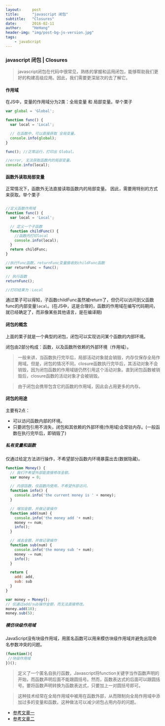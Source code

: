 ```yaml
---
layout:     post
title:      "javascript 闭包"
subtitle:   "Closures"
date:       2016-02-11
author:     "HeHang"
header-img: "img/post-bg-js-version.jpg"
tags:
    - javaScript
---
```


### javascript 闭包 | Closures

  > javascript闭包在代码中很常见，熟练的掌握和运用闭包，能够帮助我们更好的构建高级应用。因此，我们需要更深层次的去了解它。

#### 作用域

在JS中，变量的作用域分为2类：全局变量 和 局部变量。举个栗子

```javascript
var global = 'Global';

function func() {
  var local = 'Local';

  // 在函数中，可以直接获取 全局变量。
  console.info(global);
}

func(); //正常运行，打印出 Global。

//error, 无法获取函数内的局部变量。
console.info(local);

```

#### 函数外读取局部变量

正常情况下，函数外无法直接读取函数内的局部变量。
因此，需要用特别的方式来获取。举个栗子

```javascript

//定义函数作用域
function func() {
  var local = 'Local';

  // 定义一个子函数
  function childFunc() {
    //函数内打印local
    console.info(local);
  }
  return childFunc;
}

//执行func函数，returnFunc变量接收到childFunc函数
var returnFunc = func();

// 执行函数
returnFunc();

//打印结果为：Local
```

通过栗子可以得知，子函数childFunc虽然被return了，但仍可以访问到父函数func的内部变量<code>local</code>。(在JS中，这是合理的，函数的作用域在编写代码期间，就已经确定了，而非像某些其他语言，是在编译期)

#### 闭包的概念

上面的栗子就是一个典型的闭包，闭包可以实现访问某个函数的内部环境。

闭包由2部分构成：函数，以及函数所依赖的外部环境（作用域）。


> 一般来讲，当函数执行完毕后，局部活动对象就会销毁，内存仅保存全局作用域。但是，闭包的情况不同，closure函数执行完毕后，其活动对象不会销毁，因为闭包函数的作用域链仍然引用这个活动对象。直到闭包函数被销毁后，closure函数的活动对象才会被销毁。

> 由于闭包会携带包含它的函数的作用域，因此会占用更多的内存。

#### 闭包的用途

主要有2点：
  * 可以访问函数内部的环境。
  * 只要闭包引用不消失，闭包和其依赖的外部环境(作用域)会常驻内存。(一般函数在执行完毕后，即销毁了)


##### 私有变量和函数

仅通过给定方法进行操作，不希望部分函数内环境暴露出去(数据隐藏)。

```javascript
function Money() {
  // 我们不希望外部能直接修改金额。
  var money = 0;

  // 内部函数，仅函数内使用，不希望外部访问。
  function info() {
    console.info('the current money is ' + money);
  }

  // 增加金额，并做记录操作
  function add(num) {
    console.info('the money add '+ num);
    money += num;
    info();
  }

  // 减去金额，并做记录操作
  function sub(num) {
    console.info('the money sub '+ num);
    money -= num;
    info();
  }

  return {
    add: add,
    sub: sub
  }
}

var money = Money();
// 仅通过add/sub操作金额，而无法直接修改。
money.add(10);
money.sub(5);

```


##### 模仿块级作用域

JavaScript没有块级作用域，用匿名函数可以用来模仿块级作用域并避免出现命名参数冲突的问题。

```Javascript
(function(){  
 //块级作用域  
})();  
```

> 定义了一个匿名自执行函数，Javascript将function关键字当作函数声明的开始，而函数声明后面不能跟圆括号。然而，函数表达式的后面可以跟圆括号。要将函数声明转换为函数表达式，只要加上一对圆括号即可。

> 这种技术经常在全局作用域中被用在函数外部，从而限制向全局作用域中添加过多的变量和函数，这种做法可以减少闭包占用内存的问题。



* [参考文章一](http://www.ruanyifeng.com/blog/2009/08/learning_javascript_closures.html)
* [参考文章二](https://developer.mozilla.org/zh-CN/docs/Web/JavaScript/Closures)
